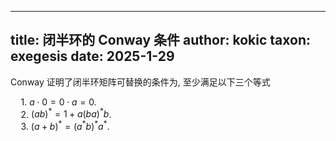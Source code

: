 
---
title: 闭半环的 Conway 条件
author: kokic
taxon: exegesis
date: 2025-1-29
---

Conway 证明了闭半环矩阵可替换的条件为, 至少满足以下三个等式

$\quad 1.$ $a \cdot 0 = 0 \cdot a = 0$. \
$\quad 2.$ $(ab)^* = 1 + a(ba)^*b$. \
$\quad 3.$ $(a+b)^* = (a^* b)^* a^*$. 


